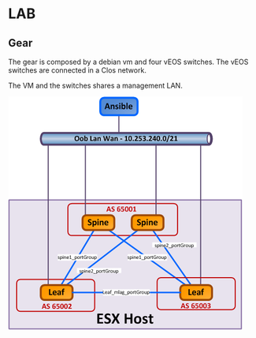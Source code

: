 # LAB #
## Gear ##
The gear is composed by a debian vm and four vEOS switches.
The vEOS switches are connected in a Clos network.

The VM and the switches shares a management LAN.

![Lab](/01_build_the_lab/lab.png)
